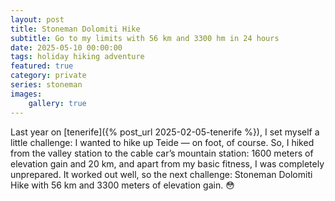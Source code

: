 ```yaml
---
layout: post
title: Stoneman Dolomiti Hike
subtitle: Go to my limits with 56 km and 3300 hm in 24 hours
date: 2025-05-10 00:00:00
tags: holiday hiking adventure
featured: true
category: private
series: stoneman
images:
    gallery: true
---
```


Last year on [tenerife]({% post_url 2025-02-05-tenerife %}), I set myself a little challenge: I wanted to hike up
Teide — on foot, of course. So, I hiked from the valley station to the cable car’s mountain station: 1600 meters of
elevation gain and 20 km, and apart from my basic fitness, I was completely unprepared. It worked out well, so the next
challenge: Stoneman Dolomiti Hike with 56 km and 3300 meters of elevation gain. 😳